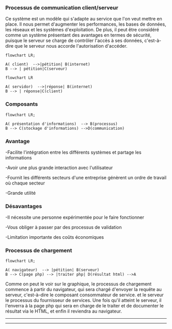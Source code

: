 ### Processus de communication client/serveur

Ce système est un modèle qui s'adapte au service que l'on veut mettre en place.
Il nous permet d'augmenter les performances, les bases de données, les réseaux et les systèmes d'exploitation.
De plus, il peut être considéré comme un système présentant des avantages en termes de sécurité, puisque le serveur se charge de contrôler l'accès à ses données,
c'est-à-dire que le serveur nous accorde l'autorisation d'accéder.


```mermaid
flowchart LR;

A( client)  -->|pétition| B(internet) 
B --> | pétition|C(serveur)
```
```mermaid
flowchart LR

A( servidor)  -->|réponse| B(internet) 
B --> | réponse|C(client)
```


### Composants

```mermaid
flowchart LR;

A( présentation d'informations)  --> B(processus) 
B --> C(stockage d'informations) -->D(communication)
```

### Avantage

-Facilite l'intégration entre les différents systèmes et partage les informations

-Avoir une plus grande interaction avec l'utilisateur

-Fournit les différents secteurs d'une entreprise génèrent un ordre de travail où chaque secteur

-Grande utilité

### Désavantages

-Il nécessite une personne expérimentée pour le faire fonctionner

-Vous obliger à passer par des processus de validation

-Limitation importante des coûts économiques


### Processus de chargement

```mermaid
flowchart LR;

A( navigateur)  --> |pétition| B(serveur) 
B --> C(page php) --> |traiter php| D(résultat html) -->A
```


Comme on peut le voir sur le graphique, le processus de chargement commence à partir du navigateur, qui sera chargé d'envoyer la requête au serveur, c'est-à-dire le composant consommateur de service.
et le serveur le processus du fournisseur de services. Une fois qu'il atteint le serveur, il l'enverra à la page php qui sera en charge de le traiter et de documenter le résultat via
le HTML, et enfin il reviendra au navigateur.


---


---

